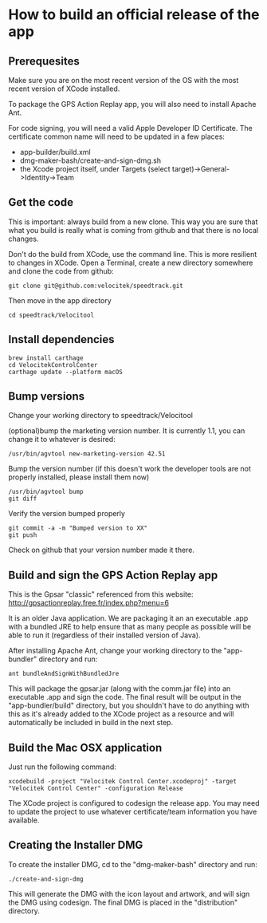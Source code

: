 How to build an official release of the app
===========================================

Prerequesites
-------------

Make sure you are on the most recent version of the OS with the most recent version of XCode installed.

To package the GPS Action Replay app, you will also need to install Apache Ant.

For code signing, you will need a valid Apple Developer ID Certificate. The certificate common name will need to be
updated in a few places:
* app-builder/build.xml
* dmg-maker-bash/create-and-sign-dmg.sh
* the Xcode project itself, under Targets (select target)->General->Identity->Team

Get the code
------------

This is important: always build from a new clone. This way you are sure that what you build is really what is coming from github and that there is no local changes.

Don't do the build from XCode, use the command line. This is more resilient to changes in XCode. Open a Terminal, create a new directory somewhere and clone the code from github:

    git clone git@github.com:velocitek/speedtrack.git

Then move in the app directory

    cd speedtrack/Velocitool


Install dependencies
------------------------

    brew install carthage
    cd VelocitekControlCenter
    carthage update --platform macOS


Bump versions
-------------

Change your working directory to speedtrack/Velocitool

(optional)bump the marketing version number. It is currently 1.1, you can change it to whatever is desired:

    /usr/bin/agvtool new-marketing-version 42.51

Bump the version number (if this doesn't work the developer tools are not properly installed, please install them now)

    /usr/bin/agvtool bump
    git diff

Verify the version bumped properly

    git commit -a -m "Bumped version to XX"
    git push

Check on github that your version number made it there.

Build and sign the GPS Action Replay app
----------------------------------------

This is the Gpsar "classic" referenced from this website: http://gpsactionreplay.free.fr/index.php?menu=6

It is an older Java application. We are packaging it an an executable .app with a bundled JRE
to help ensure that as many people as possible will be able to run it (regardless of their installed version of Java).

After installing Apache Ant, change your working directory to the "app-bundler" directory and run:

    ant bundleAndSignWithBundledJre

This will package the gpsar.jar (along with the comm.jar file) into an executable .app and sign the code. The final result will be output in the "app-bundler/build" directory, but you shouldn't have to
do anything with this as it's already added to the XCode project as a resource and will automatically be
included in build in the next step.

Build the Mac OSX application
-----------------------------

Just run the following command:

    xcodebuild -project "Velocitek Control Center.xcodeproj" -target "Velocitek Control Center" -configuration Release

The XCode project is configured to codesign the release app. You may need to update the project to use whatever certificate/team information you have available.

Creating the Installer DMG
--------------------------

To create the installer DMG, cd to the "dmg-maker-bash" directory and run:

    ./create-and-sign-dmg

This will generate the DMG with the icon layout and artwork, and will sign the DMG using codesign. The final DMG is placed in the "distribution" directory.
